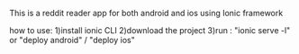 This is a reddit reader app for both android and ios using Ionic framework

how to use:
1)install ionic CLI
2)download the project
3)run : "ionic serve -l"
or "deploy android" / "deploy ios" 

